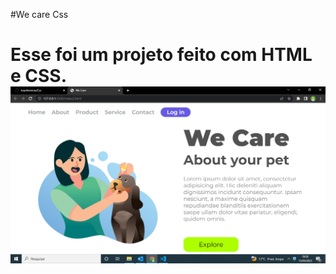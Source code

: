 #We care Css
<h1> Esse foi um projeto feito com HTML e CSS.
  <br>
  <img src="https://raw.githubusercontent.com/Joaoferreiras/Css/f60011a3b994b61d799373cc8a3343a53e6619e6/img/Captura%20de%20Tela%20(6).png">
